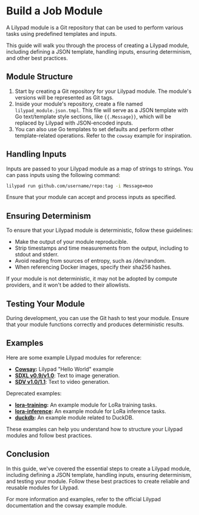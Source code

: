 # Build a Job Module

A Lilypad module is a Git repository that can be used to perform various tasks using predefined templates and inputs.&#x20;

This guide will walk you through the process of creating a Lilypad module, including defining a JSON template, handling inputs, ensuring determinism, and other best practices.

## Module Structure

1. Start by creating a Git repository for your Lilypad module. The module's versions will be represented as Git tags.
2. Inside your module's repository, create a file named `lilypad_module.json.tmpl`. This file will serve as a JSON template with Go text/template style sections, like `{{.Message}}`, which will be replaced by Lilypad with JSON-encoded inputs.
3. You can also use Go templates to set defaults and perform other template-related operations. Refer to the `cowsay` example for inspiration.

## Handling Inputs

Inputs are passed to your Lilypad module as a map of strings to strings. You can pass inputs using the following command:

```bash
lilypad run github.com/username/repo:tag -i Message=moo
```

Ensure that your module can accept and process inputs as specified.

## Ensuring Determinism

To ensure that your Lilypad module is deterministic, follow these guidelines:

* Make the output of your module reproducible.
* Strip timestamps and time measurements from the output, including to stdout and stderr.
* Avoid reading from sources of entropy, such as /dev/random.
* When referencing Docker images, specify their sha256 hashes.

If your module is not deterministic, it may not be adopted by compute providers, and it won't be added to their allowlists.

## Testing Your Module

During development, you can use the Git hash to test your module. Ensure that your module functions correctly and produces deterministic results.

## Examples

Here are some example Lilypad modules for reference:

* [**Cowsay**](https://github.com/bacalhau-project/lilypad-module-cowsay)**:** Lilypad "Hello World" example
* [**SDXL v0.9/v1.0**](https://github.com/Lilypad-Tech/lilypad-module-sdxl-pipeline): Text to image generation.
* [**SDV v1.0/1.1**](https://github.com/Lilypad-Tech/lilypad-module-sdv-pipeline): Text to video generation.

Deprecated examples:

* [**lora-training**](https://github.com/bacalhau-project/lilypad-module-lora-training)**:** An example module for LoRa training tasks.
* [**lora-inference**](https://github.com/bacalhau-project/lilypad-module-lora-inference)**:** An example module for LoRa inference tasks.
* [**duckdb**](https://github.com/bacalhau-project/lilypad-module-duckdb)**:** An example module related to DuckDB.

These examples can help you understand how to structure your Lilypad modules and follow best practices.

## Conclusion

In this guide, we've covered the essential steps to create a Lilypad module, including defining a JSON template, handling inputs, ensuring determinism, and testing your module. Follow these best practices to create reliable and reusable modules for Lilypad.

For more information and examples, refer to the official Lilypad documentation and the cowsay example module.
